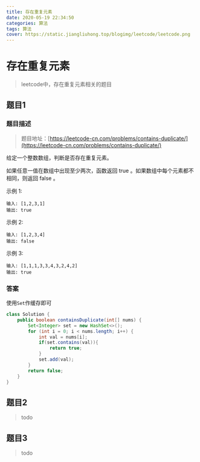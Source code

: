 ```yaml
---
title: 存在重复元素
date: 2020-05-19 22:34:50
categories: 算法
tags: 算法
cover: https://static.jiangliuhong.top/blogimg/leetcode/leetcode.png
---
```


# 存在重复元素

> leetcode中，存在重复元素相关的题目

## 题目1


### 题目描述

> 题目地址：[https://leetcode-cn.com/problems/contains-duplicate/](https://leetcode-cn.com/problems/contains-duplicate/)

给定一个整数数组，判断是否存在重复元素。

如果任意一值在数组中出现至少两次，函数返回 true 。如果数组中每个元素都不相同，则返回 false 。

示例 1:

```
输入: [1,2,3,1]
输出: true
```

示例 2:

```
输入: [1,2,3,4]
输出: false
```

示例 3:

```
输入: [1,1,1,3,3,4,3,2,4,2]
输出: true
```


### 答案

使用`Set`作缓存即可

```java
class Solution {
    public boolean containsDuplicate(int[] nums) {
        Set<Integer> set = new HashSet<>();
        for (int i = 0; i < nums.length; i++) {
            int val = nums[i];
            if(set.contains(val)){
                return true;
            }
            set.add(val);
        }
        return false;
    }
}
```


## 题目2

> todo

## 题目3

> todo